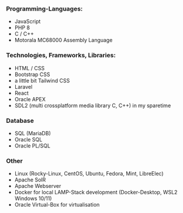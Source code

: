 ### Programming-Languages:

- JavaScript
- PHP 8
- C / C++
- Motorala MC68000 Assembly Language
  
### Technologies, Frameworks, Libraries:

- HTML / CSS
- Bootstrap CSS
- a little bit Tailwind CSS
- Laravel
- React
- Oracle APEX
- SDL2 (multi crossplatform media library C, C++) in my sparetime
  
### Database

- SQL (MariaDB)
- Oracle SQL
- Oracle PL/SQL

### Other

- Linux (Rocky-Linux, CentOS, Ubuntu, Fedora, Mint, LibreElec)
- Apache SolR
- Apache Webserver
- Docker for local LAMP-Stack development (Docker-Desktop, WSL2 Windows 10/11)
- Oracle Virtual-Box for virtualisation
